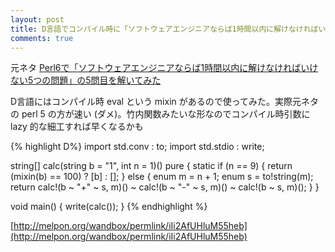 ```yaml
---
layout: post
title: D言語でコンパイル時に「ソフトウェアエンジニアならば1時間以内に解けなければいけない5つの問題」の5問目を解いてみた
comments: true
---
```


元ネタ [Perl6で「ソフトウェアエンジニアならば1時間以内に解けなければいけない5つの問題」の5問目を解いてみた](http://blog.64p.org/entry/2015/05/27/095844)

D言語にはコンパイル時 eval という mixin があるので使ってみた。実際元ネタの perl 5 の方が速い (ダメ)。竹内関数みたいな形なのでコンパイル時引数に lazy 的な細工すれば早くなるかも

{% highlight D%}
import std.conv : to;
import std.stdio : write;

string[] calc(string b = "1", int n = 1)() pure
{
    static if (n == 9)
    {
        return (mixin(b) == 100) ? [b] : [];
    }
    else
    {
        enum m = n + 1;
        enum s = to!string(m);
        return
            calc!(b ~ "+" ~ s, m)() ~
            calc!(b ~ "-" ~ s, m)() ~
            calc!(b ~       s, m)();
    }
}

void main()
{
    write(calc());
}
{% endhighlight %}

[http://melpon.org/wandbox/permlink/iIi2AfUHluM55heb](http://melpon.org/wandbox/permlink/iIi2AfUHluM55heb)

